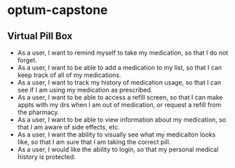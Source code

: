 # optum-capstone

## Virtual Pill Box

* As a user, I want to remind myself to take my medication, so that I do not forget.
* As a user, I want to be able to add a medication to my list, so that I can keep track of all of my medications.
* As a user, I want to track my history of medication usage, so that I can see if I am using my medication as prescribed.  
* As a user, I want to be able to access a refill screen, so that I can make appts with my drs when I am out of medication, or request a refill from the pharmacy.
* As a user, I want to be able to view information about my medication, so that I am aware of side effects, etc.
* As a user, I want the ability to visually see what my medicaiton looks like, so that I am sure that I am taking the correct pill.
* As a user, I would like the ability to login, so that my personal medical history is protected.

